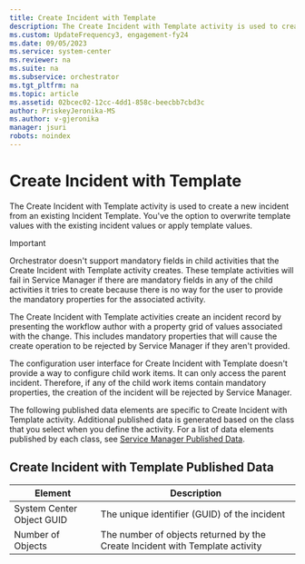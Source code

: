 ```yaml
---
title: Create Incident with Template
description: The Create Incident with Template activity is used to create a new incident from an existing Incident Template.
ms.custom: UpdateFrequency3, engagement-fy24
ms.date: 09/05/2023
ms.service: system-center
ms.reviewer: na
ms.suite: na
ms.subservice: orchestrator
ms.tgt_pltfrm: na
ms.topic: article
ms.assetid: 02bcec02-12cc-4dd1-858c-beecbb7cbd3c
author: PriskeyJeronika-MS
ms.author: v-gjeronika
manager: jsuri
robots: noindex
---
```

# Create Incident with Template

The Create Incident with Template activity is used to create a new incident from an existing Incident Template. You've the option to overwrite template values with the existing incident values or apply template values.

>[!IMPORTANT]
>Orchestrator doesn't support mandatory fields in child activities that the Create Incident with Template activity creates. These template activities will fail in Service Manager if there are mandatory fields in any of the child activities it tries to create because there is no way for the user to provide the mandatory properties for the associated activity.

The Create Incident with Template activities create an incident record by presenting the workflow author with a property grid of values associated with the change. This includes mandatory properties that will cause the create operation to be rejected by Service Manager if they aren't provided.

The configuration user interface for Create Incident with Template doesn't provide a way to configure child work items. It can only access the parent incident. Therefore, if any of the child work items contain mandatory properties, the creation of the incident will be rejected by Service Manager.

The following published data elements are specific to Create Incident with Template activity. Additional published data is generated based on the class that you select when you define the activity. For a list of data elements published by each class, see [Service Manager Published Data](service-manager-published-data.md).

## Create Incident with Template Published Data

| Element   | Description   |
|---------------------------|------------------------------------------------------------------------------|
| System Center Object GUID | The unique identifier (GUID) of the incident   |
| Number of Objects   | The number of objects returned by the Create Incident with Template activity |
